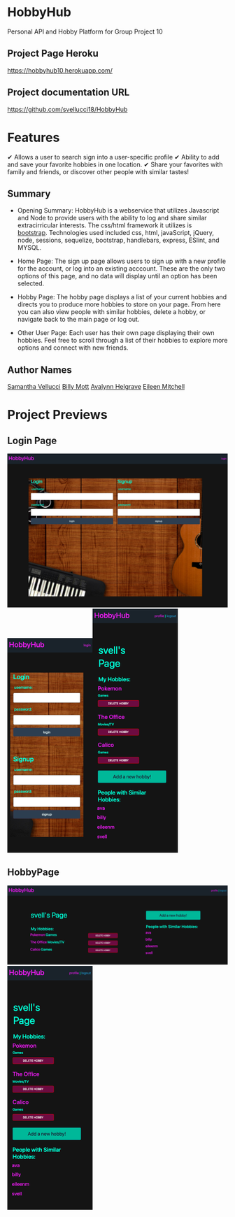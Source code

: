 # HobbyHub
Personal API and Hobby Platform for Group Project 10

## Project Page Heroku
https://hobbyhub10.herokuapp.com/

## Project documentation URL
https://github.com/svellucci18/HobbyHub

# Features
&#10004; Allows a user to search sign into a user-specific profile
&#10004; Ability to add and save your favorite hobbies in one location.
&#10004; Share your favorites with family and friends, or discover other people with similar tastes!

## Summary
- Opening Summary: HobbyHub is a webservice that utilizes Javascript and Node to provide users with the ability to log and share similar extracirricular interests. The css/html framework it utilizes is  [bootstrap](https://getbootstrap.com/docs/4.0/components/navbar/). Technologies used included css, html, javaScript, jQuery, node, sessions, sequelize, bootstrap, handlebars, express, ESlint, and MYSQL.

- Home Page: The sign up page allows users to sign up with a new profile for the account, or log into an existing acccount. These are the only two options of this page, and no data will display until an option has been selected.

- Hobby Page: The hobby page displays a list of your current hobbies and directs you to produce more hobbies to store on your page. From here you can also view people with similar hobbies, delete a hobby, or navigate back to the main page or log out. 

- Other User Page: Each user has their own page displaying their own hobbies. Feel free to scroll through a list of their hobbies to explore more options and connect with new friends.

## Author Names
[Samantha Vellucci](https://github.com/svellucci18)
[Billy Mott](https://github.com/Billygm)
[Avalynn Helgrave](https://github.com/avalynnw)
[Eileen Mitchell](https://github.com/eileenhlmitchell19)

# Project Previews
## Login Page
![Project connection](./public/images/Login.png)
![Project connection](./public/images/LoginMobile.png)![Project connection](./public/images/HobbyPageMobile.png)

## HobbyPage
![Project connection](./public/images/HobbyPage.png)
![Project connection](./public/images/HobbyPageMobile.png)
